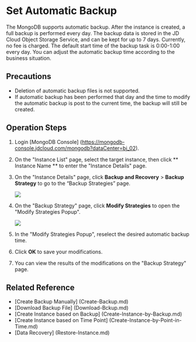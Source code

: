 # Set Automatic Backup

The MongoDB supports automatic backup. After the instance is created, a full backup is performed every day. The backup data is stored in the JD Cloud Object Storage Service, and can be kept for up to 7 days. Currently, no fee is charged. The default start time of the backup task is 0:00-1:00 every day. You can adjust the automatic backup time according to the business situation.


## Precautions
- Deletion of automatic backup files is not supported.
- If automatic backup has been performed that day and the time to modify the automatic backup is post to the current time, the backup will still be created.

## Operation Steps
1. Login [MongoDB Console] (https://mongodb-console.jdcloud.com/mongodb?dataCenter=bj_02).
1. On the "Instance List" page, select the target instance, then click ** Instance Name ** to enter the "Instance Details" page.
1. On the  "Instance Details" page, click **Backup and Recovery** > **Backup Strategy** to go to the “Backup Strategies” page.
   
   ![](https://github.com/jdcloudcom/cn/blob/master/image/mongodb/mongo-017.png)

1. On the "Backup Strategy" page, click **Modify Strategies** to open the "Modify Strategies Popup".

   ![](https://github.com/jdcloudcom/cn/blob/master/image/mongodb/mongo-018.png)

1. In the "Modify Strategies Popup", reselect the desired automatic backup time.
	
1. Click **OK** to save your modifications.
2. You can view the results of the modifications on the "Backup Strategy" page.

## Related Reference

- [Create Backup Manually] (Create-Backup.md)
- [Download Backup File] (Download-Bckup.md)
- [Create Instance based on Backup] (Create-Instance-by-Backup.md)
- [Create Instance based on Time Point] (Create-Instance-by-Point-in-Time.md)
- [Data Recovery] (Restore-Instance.md)


